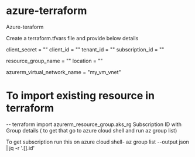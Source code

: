 # azure-terraform
Azure-teraform


Create a terraform.tfvars file and provide below details

client_secret    = ""
client_id        = ""
tenant_id        = ""
subscription_id  = ""

resource_group_name = ""
location = ""

azurerm_virtual_network_name = "my_vm_vnet"


# To import existing resource in terraform 
 -- terraform import azurerm_resource_group.aks_rg Subscription ID with Group details ( to get that go to azure cloud shell and run az group list)

 To get subscription run this on azure cloud shell- az group list --output json | jq -r '.[].id'

 <!-- #################################################
 # terraform.tfvars

 client_secret    = "vfn8Q~lPg8IRpmsgG7J.1XxFWFjErD6568wEVbBN"
client_id        = "863efcbb-4e60-4633-a167-5d06df8893f1"
tenant_id        = "84f1e4ea-8554-43e1-8709-f0b8589ea118"
subscription_id  = "9734ed68-621d-47ed-babd-269110dbacb1"

resource_group_name = "1-f42703cd-playground-sandbox"
location = "West US"

azurerm_virtual_network_name = "my_vm_vnet"

#################################################
# Linux- Boot Image

   source_image_reference_publisher = "RedHat"
   source_image_reference_offer = "RHEL"
   source_image_reference_sku = "87-gen2"
   source_image_reference_version = "latest"
  



##################################################
# admin user and password

admin_username = "azure"
admin_password = "Password@123"

##################################################### -->
